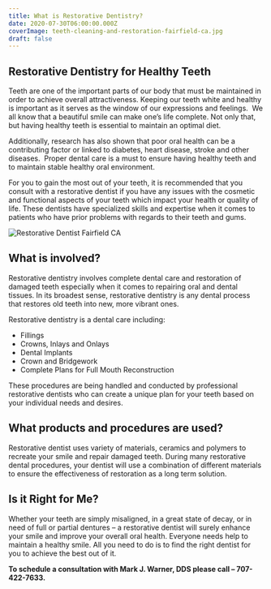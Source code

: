 ```yaml
---
title: What is Restorative Dentistry?
date: 2020-07-30T06:00:00.000Z
coverImage: teeth-cleaning-and-restoration-fairfield-ca.jpg
draft: false
---
```

## **Restorative Dentistry for Healthy Teeth**

Teeth are one of the important parts of our body that must be maintained in order to achieve overall attractiveness. Keeping our teeth white and healthy is important as it serves as the window of our expressions and feelings.  We all know that a beautiful smile can make one’s life complete. Not only that, but having healthy teeth is essential to maintain an optimal diet.

Additionally, research has also shown that poor oral health can be a contributing factor or linked to diabetes, heart disease, stroke and other diseases.  Proper dental care is a must to ensure having healthy teeth and to maintain stable healthy oral environment.

For you to gain the most out of your teeth, it is recommended that you consult with a restorative dentist if you have any issues with the cosmetic and functional aspects of your teeth which impact your health or quality of life. These dentists have specialized skills and expertise when it comes to patients who have prior problems with regards to their teeth and gums.

![Restorative Dentist Fairfield CA](/images/WhatisRestorativeDentistry.jpg "Restorative Dentist Fairfield CA")

## **What is involved?**

Restorative dentistry involves complete dental care and restoration of damaged teeth especially when it comes to repairing oral and dental tissues. In its broadest sense, restorative dentistry is any dental process that restores old teeth into new, more vibrant ones.

Restorative dentistry is a dental care including:

* Fillings
* Crowns, Inlays and Onlays
* Dental Implants
* Crown and Bridgework
* Complete Plans for Full Mouth Reconstruction

These procedures are being handled and conducted by professional restorative dentists who can create a unique plan for your teeth based on your individual needs and desires.

## **What products and procedures are used?**

Restorative dentist uses variety of materials, ceramics and polymers to recreate your smile and repair damaged teeth. During many restorative dental procedures, your dentist will use a combination of different materials to ensure the effectiveness of restoration as a long term solution.

## **Is it Right for Me?**

Whether your teeth are simply misaligned, in a great state of decay, or in need of full or partial dentures – a restorative dentist will surely enhance your smile and improve your overall oral health. Everyone needs help to maintain a healthy smile. All you need to do is to find the right dentist for you to achieve the best out of it.

**To schedule a consultation with Mark J. Warner, DDS please call – 707-422-7633.**